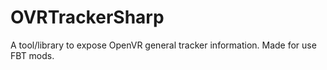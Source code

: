 # OVRTrackerSharp
A tool/library to expose OpenVR general tracker information. Made for use FBT mods.
